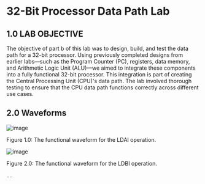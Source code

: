 # 32-Bit Processor Data Path Lab

## 1.0 LAB OBJECTIVE

The objective of part b of this lab was to design, build, and test the data path for a 32-bit processor. Using previously completed designs from earlier labs—such as the Program Counter (PC), registers, data memory, and Arithmetic Logic Unit (ALU)—we aimed to integrate these components into a fully functional 32-bit processor. This integration is part of creating the Central Processing Unit (CPU)'s data path. The lab involved thorough testing to ensure that the CPU data path functions correctly across different use cases.

## 2.0 Waveforms


![image](https://github.com/user-attachments/assets/f8282908-3443-457c-8d08-918898f9d397)

Figure 1.0: The functional waveform for the LDAI operation.

![image](https://github.com/user-attachments/assets/2eda962b-2898-4832-8614-4686d5eeb7e8)

Figure 2.0:  The functional waveform for the LDBI operation.

....
